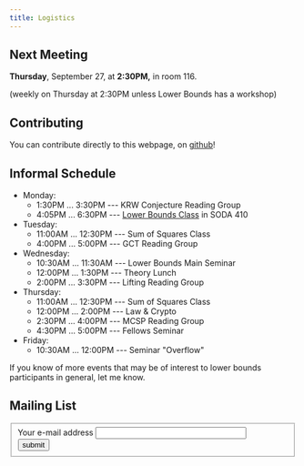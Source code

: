 ```yaml
---
title: Logistics
---
```


## Next Meeting

**Thursday**, September 27, at **2:30PM,** in room 116.

(weekly on Thursday at 2:30PM unless Lower Bounds has a workshop)


## Contributing

You can contribute directly to this webpage, on [github](https://github.com/mcarmosi/mcsp-work)!

## Informal Schedule
* Monday:
  * 1:30PM ... 3:30PM --- KRW Conjecture Reading Group
  * 4:05PM ... 6:30PM --- [Lower Bounds Class](https://people.csail.mit.edu/rrw/cs294-152.html) in SODA 410
* Tuesday:
  * 11:00AM ... 12:30PM --- Sum of Squares Class
  * 4:00PM ... 5:00PM --- GCT Reading Group
* Wednesday:
  * 10:30AM ... 11:30AM --- Lower Bounds Main Seminar
  * 12:00PM ... 1:30PM --- Theory Lunch
  * 2:00PM ... 3:30PM --- Lifting Reading Group
* Thursday:
  * 11:00AM ... 12:30PM --- Sum of Squares Class
  * 12:00PM ... 2:00PM --- Law & Crypto
  * 2:30PM ... 4:00PM --- MCSP Reading Group
  * 4:30PM ... 5:00PM --- Fellows Seminar
* Friday:
  * 10:30AM ... 12:00PM --- Seminar "Overflow"


If you know of more events that may be of interest to lower bounds participants in general, let me know.


## Mailing List

<form action="https://lists.simons.berkeley.edu/sympa" method="post">
  <fieldset>
    <label for="email">Your e-mail address</label>
    <input type="text" name="email" size="30"><br>
    <input type="hidden" name="list" value="mcsp-work">
    <input type="hidden" name="action" value="subrequest">
    <input type="hidden" name="via_subrequest" value="1">
    <input type="submit" name="action_subrequest" value="submit">
  </fieldset>
</form>
